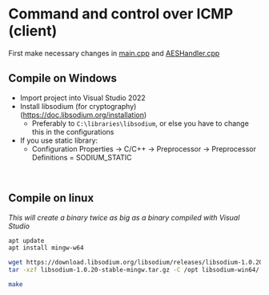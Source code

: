 # Command and control over ICMP (client)

First make necessary changes in [main.cpp](./main.cpp) and [AESHandler.cpp](./AESHandler.cpp) 

## Compile on Windows
- Import project into Visual Studio 2022
- Install libsodium (for cryptography) (https://doc.libsodium.org/installation)
	- Preferably to `C:\libraries\libsodium`, or else you have to change this in the configurations
- If you use static library:
	- Configuration Properties -> C/C++ -> Preprocessor -> Preprocessor Definitions = SODIUM_STATIC

<br>

## Compile on linux
*This will create a binary twice as big as a binary compiled with Visual Studio*

```sh
apt update
apt install mingw-w64
```

```sh
wget https://download.libsodium.org/libsodium/releases/libsodium-1.0.20-stable-mingw.tar.gz
tar -xzf libsodium-1.0.20-stable-mingw.tar.gz -C /opt libsodium-win64/
```

```sh
make
```
